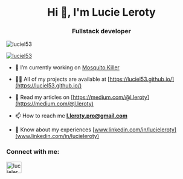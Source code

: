 <h1 align="center">Hi 👋, I'm Lucie Leroty</h1>
<h3 align="center">Fullstack developer</h3>

<p align="left"> <img src="https://komarev.com/ghpvc/?username=luciel53&label=Profile%20views&color=53b0ea&style=flat" alt="luciel53" /> </p>

<p align="left"> <a href="https://github.com/ryo-ma/github-profile-trophy"><img src="https://github-profile-trophy.vercel.app/?username=luciel53" alt="luciel53" /></a> </p>

- 🔭 I’m currently working on [Mosquito Killer](https://github.com/luciel53/MosquitoKiller)

- 👨‍💻 All of my projects are available at [https://luciel53.github.io/](https://luciel53.github.io/)

- 📝 Read my articles on [https://medium.com/@l.leroty](https://medium.com/@l.leroty)

- 📫 How to reach me **l.leroty.pro@gmail.com**

- 📄 Know about my experiences [www.linkedin.com/in/lucieleroty](www.linkedin.com/in/lucieleroty)

<h3 align="left">Connect with me:</h3>
<p align="left">
<a href="https://linkedin.com/in/lucieleroty" target="blank"><img align="center" src="https://raw.githubusercontent.com/rahuldkjain/github-profile-readme-generator/master/src/images/icons/Social/linked-in-alt.svg" alt="lucieleroty" height="30" width="40" /></a>
</p>

